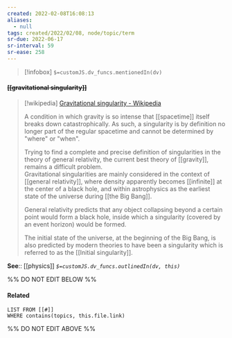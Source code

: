 ```yaml
---
created: 2022-02-08T16:08:13 
aliases:
  - null
tags: created/2022/02/08, node/topic/term
sr-due: 2022-06-17
sr-interval: 59
sr-ease: 258
---
```

> [!infobox]
`$=customJS.dv_funcs.mentionedIn(dv)`

#### <s class="topic-title">[[gravitational singularity]]</s>

> [!wikipedia] [Gravitational singularity - Wikipedia](https://en.wikipedia.org/wiki/Gravitational%20singularity)
> 
> A condition in which gravity is so intense that [[spacetime]] itself breaks down catastrophically.  As such, a singularity is by definition no longer part of the regular spacetime and cannot be determined by "where" or "when".
> 
> Trying to find a complete and precise definition of singularities in the theory of general relativity, the current best theory of [[gravity]], remains a difficult problem.  
> Gravitational singularities are mainly considered in the context of [[general relativity]], where density apparently becomes [[infinite]] at the center of a black hole, and within astrophysics as the earliest state of the universe during [[the Big Bang]].
> 
> General relativity predicts that any object collapsing beyond a certain point would form a black hole, inside which a singularity (covered by an event horizon) would be formed. 
> 
> The initial state of the universe, at the beginning of the Big Bang, is also predicted by modern theories to have been a singularity which is referred to as the [[Initial singularity]]. 

**See**:: [[physics]]
*`$=customJS.dv_funcs.outlinedIn(dv, this)`*

%% DO NOT EDIT BELOW %%

#### Related 

```dataview
LIST FROM [[#]]
WHERE contains(topics, this.file.link)
```
%% DO NOT EDIT ABOVE %%
